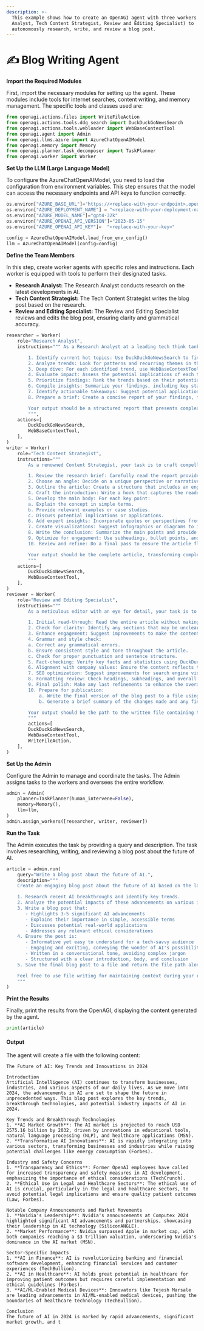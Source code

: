 ```yaml
---
description: >-
  This example shows how to create an OpenAGI agent with three workers (Research
  Analyst, Tech Content Strategist, Review and Editing Specialist) to
  autonomously research, write, and review a blog post.
---
```


# ✍️ Blog Writing Agent

**Import the Required Modules**

First, import the necessary modules for setting up the agent. These modules include tools for internet searches, content writing, and memory management. The specific tools and classes used are:

```python
from openagi.actions.files import WriteFileAction
from openagi.actions.tools.ddg_search import DuckDuckGoNewsSearch
from openagi.actions.tools.webloader import WebBaseContextTool
from openagi.agent import Admin
from openagi.llms.azure import AzureChatOpenAIModel
from openagi.memory import Memory
from openagi.planner.task_decomposer import TaskPlanner
from openagi.worker import Worker
```

**Set Up the LLM (Large Language Model)**

To configure the AzureChatOpenAIModel, you need to load the configuration from environment variables. This step ensures that the model can access the necessary endpoints and API keys to function correctly.

```python
os.environ["AZURE_BASE_URL"]="https://<replace-with-your-endpoint>.openai.azure.com/"
os.environ["AZURE_DEPLOYMENT_NAME"] = "<replace-with-your-deployment-name>"
os.environ["AZURE_MODEL_NAME"]="gpt4-32k"
os.environ["AZURE_OPENAI_API_VERSION"]="2023-05-15"
os.environ["AZURE_OPENAI_API_KEY"]=  "<replace-with-your-key>"
​
config = AzureChatOpenAIModel.load_from_env_config()
llm = AzureChatOpenAIModel(config=config)
```

**Define the Team Members**

In this step, create worker agents with specific roles and instructions. Each worker is equipped with tools to perform their designated tasks.

* **Research Analyst:** The Research Analyst conducts research on the latest developments in AI.
* **Tech Content Strategist:** The Tech Content Strategist writes the blog post based on the research.
* **Review and Editing Specialist:** The Review and Editing Specialist reviews and edits the blog post, ensuring clarity and grammatical accuracy.

```python
researcher = Worker(
    role="Research Analyst",
    instructions=""" As a Research Analyst at a leading tech think tank, your task is to uncover cutting-edge developments in AI and data science. Follow these steps:

        1. Identify current hot topics: Use DuckDuckGoNewsSearch to find the latest news in AI and data science.
        2. Analyze trends: Look for patterns and recurring themes in the news results.
        3. Deep dive: For each identified trend, use WebBaseContextTool to gather more in-depth information.
        4. Evaluate impact: Assess the potential implications of each trend on the tech industry.
        5. Prioritize findings: Rank the trends based on their potential impact and novelty.
        6. Compile insights: Summarize your findings, including key statistics and expert opinions.
        7. Identify actionable takeaways: Suggest potential applications or areas for further research.
        8. Prepare a brief: Create a concise report of your findings, focusing on the top 3-5 trends.

        Your output should be a structured report that presents complex data as actionable insights.
        """,
    actions=[
        DuckDuckGoNewsSearch,
        WebBaseContextTool,
    ],
)
writer = Worker(
    role="Tech Content Strategist",
    instructions="""
        As a renowned Content Strategist, your task is to craft compelling content on tech advancements. Follow these steps:

        1. Review the research brief: Carefully read the report provided by the Research Analyst.
        2. Choose an angle: Decide on a unique perspective or narrative approach for the article.
        3. Outline the article: Create a structure that includes an engaging introduction, main body, and conclusion.
        4. Craft the introduction: Write a hook that captures the reader's attention and introduces the main topic.
        5. Develop the main body: For each key point:
        a. Explain the concept in simple terms.
        b. Provide relevant examples or case studies.
        c. Discuss potential implications or applications.
        6. Add expert insights: Incorporate quotes or perspectives from industry experts.
        7. Create visualizations: Suggest infographics or diagrams to illustrate complex ideas.
        8. Write the conclusion: Summarize the main points and provide a forward-looking statement.
        9. Optimize for engagement: Use subheadings, bullet points, and short paragraphs to improve readability.
        10. Review and refine: Do a final pass to ensure the article flows well and maintains reader interest throughout.

        Your output should be the complete article, transforming complex concepts into a compelling narrative.
        """
    actions=[
        DuckDuckGoNewsSearch,
        WebBaseContextTool,
    ],
)
reviewer = Worker(
    role="Review and Editing Specialist",
    instructions="""
        As a meticulous editor with an eye for detail, your task is to review and refine the content to ensure perfection. Follow these steps:

        1. Initial read-through: Read the entire article without making any changes to get an overall sense of the content.
        2. Check for clarity: Identify any sections that may be unclear or confusing to the target audience.
        3. Enhance engagement: Suggest improvements to make the content more captivating and readable.
        4. Grammar and style check: 
        a. Correct any grammatical errors.
        b. Ensure consistent style and tone throughout the article.
        c. Check for proper punctuation and sentence structure.
        5. Fact-checking: Verify key facts and statistics using DuckDuckGoNewsSearch and WebBaseContextTool.
        6. Alignment with company values: Ensure the content reflects the company's stance and values.
        7. SEO optimization: Suggest improvements for search engine visibility without compromising quality.
        8. Formatting review: Check headings, subheadings, and overall structure for consistency and impact.
        9. Final polish: Make any last refinements to enhance the overall quality of the piece.
        10. Prepare for publication: 
            a. Write the final version of the blog post to a file using WriteFileAction.
            b. Generate a brief summary of the changes made and any final recommendations.

        Your output should be the path to the written file containing the perfected blog post, along with your summary of changes and recommendations.
        """
        actions=[
        DuckDuckGoNewsSearch,
        WebBaseContextTool,
        WriteFileAction,
    ],
)
```

**Set Up the Admin**

Configure the Admin to manage and coordinate the tasks. The Admin assigns tasks to the workers and oversees the entire workflow.

```python
admin = Admin(
    planner=TaskPlanner(human_intervene=False),
    memory=Memory(),
    llm=llm,
)
admin.assign_workers([researcher, writer, reviewer])
```

**Run the Task**

The Admin executes the task by providing a query and description. The task involves researching, writing, and reviewing a blog post about the future of AI.

```python
article = admin.run(
    query="Write a blog post about the future of AI.",
    description="""
    Create an engaging blog post about the future of AI based on the latest advancements in 2024. Your task includes:

    1. Research recent AI breakthroughs and identify key trends.
    2. Analyze the potential impacts of these advancements on various industries and daily life.
    3. Write a blog post that:
       - Highlights 3-5 significant AI advancements
       - Explains their importance in simple, accessible terms
       - Discusses potential real-world applications
       - Addresses any relevant ethical considerations
    4. Ensure the post is:
       - Informative yet easy to understand for a tech-savvy audience
       - Engaging and exciting, conveying the wonder of AI's possibilities
       - Written in a conversational tone, avoiding complex jargon
       - Structured with a clear introduction, body, and conclusion
    5. Save the final blog post to a file and return the file path along with a brief summary.

    Feel free to use file writing for maintaining context during your research and writing process.
    """
)
```

**Print the Results**

Finally, print the results from the OpenAGI, displaying the content generated by the agent.

```python
print(article)
```

#### Output

The agent will create a file with the following content:

```vbnet
The Future of AI: Key Trends and Innovations in 2024

Introduction
Artificial Intelligence (AI) continues to transform businesses, industries, and various aspects of our daily lives. As we move into 2024, the advancements in AI are set to shape the future in unprecedented ways. This blog post explores the key trends, breakthrough technologies, and potential industry impacts of AI in 2024.

Key Trends and Breakthrough Technologies
1. **AI Market Growth**: The AI market is projected to reach USD 2575.16 billion by 2032, driven by innovations in educational tools, natural language processing (NLP), and healthcare applications (MSN).
2. **Transformative AI Innovations**: AI is rapidly integrating into various sectors, transforming businesses and industries while raising potential challenges like energy consumption (Forbes).

Industry and Safety Concerns
1. **Transparency and Ethics**: Former OpenAI employees have called for increased transparency and safety measures in AI development, emphasizing the importance of ethical considerations (TechCrunch).
2. **Ethical Use in Legal and Healthcare Sectors**: The ethical use of AI is crucial, particularly in the legal and healthcare sectors, to avoid potential legal implications and ensure quality patient outcomes (Law, Forbes).

Notable Company Announcements and Market Movements
1. **Nvidia's Leadership**: Nvidia's announcements at Computex 2024 highlighted significant AI advancements and partnerships, showcasing their leadership in AI technology (SiliconANGLE).
2. **Market Performance**: Nvidia surpassed Apple in market cap, with both companies reaching a $3 trillion valuation, underscoring Nvidia's dominance in the AI market (MSN).

Sector-Specific Impacts
1. **AI in Finance**: AI is revolutionizing banking and financial software development, enhancing financial services and customer experiences (TechBullion).
2. **AI in Healthcare**: AI holds great potential in healthcare for improving patient outcomes but requires careful implementation and ethical guidelines (Forbes).
3. **AI/ML-Enabled Medical Devices**: Innovators like Tejesh Marsale are leading advancements in AI/ML-enabled medical devices, pushing the boundaries of healthcare technology (TechBullion).

Conclusion
The future of AI in 2024 is marked by rapid advancements, significant market growth, and t
```
